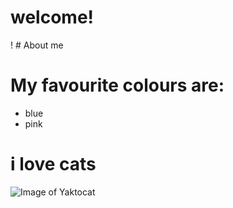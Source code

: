 # welcome!

! # About me
# My favourite colours are:
+ blue
+ pink


# **i love cats**

![Image of Yaktocat](https://octodex.github.com/images/yaktocat.png)


